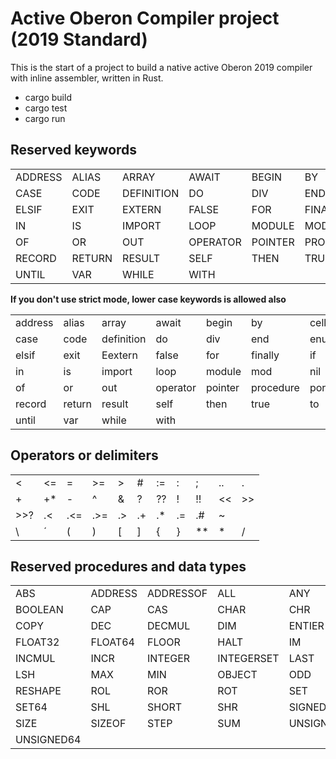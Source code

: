 # Active Oberon Compiler project (2019 Standard)

This is the start of a project to build a native active Oberon 2019 compiler with inline assembler, written in Rust.

- cargo build
- cargo test
- cargo run

## Reserved keywords

| | | | | | | | |
|----|-----|-----|-----|-----|-----|------|------|
| ADDRESS | ALIAS | ARRAY | AWAIT | BEGIN | BY | CELL | CELLNET | 
| CASE | CODE | DEFINITION | DO | DIV | END | ENUM | ELSE | 
| ELSIF | EXIT | EXTERN | FALSE | FOR | FINALLY | IF | IMAG |
| IN | IS | IMPORT | LOOP | MODULE | MOD | NIL | OBJECT |
| OF | OR | OUT | OPERATOR | POINTER | PROCEDURE  | PORT | REPEAT |
| RECORD | RETURN | RESULT | SELF | THEN | TRUE | TO | TYPE | 
| UNTIL | VAR | WHILE | WITH |

**If you don't use strict mode, lower case keywords is allowed also** 

| | | | | | | | |
|----|-----|-----|-----|-----|-----|------|------|
| address | alias | array | await | begin | by | cell | cellnet | 
| case | code | definition | do | div | end | enum | else | 
| elsif | exit | Eextern | false | for | finally | if | imag |
| in | is | import | loop | module | mod | nil | object |
| of | or | out | operator | pointer | procedure  | port | repeat |
| record | return | result | self | then | true | to | type | 
| until | var | while | with |

## Operators or delimiters

||||||||||||
|-|-|-|-|-|-|-|-|-|-|-|
| < | <= | = | >= | > | # | := | : | ; | .. | . | , |
| + | +* | - | ^ | & | ? | ?? | ! | !! | << | >> | <<? |
| >>? | .< | .<= | .>= | .> | .+ | .* | .= | .# | ~ | 
| \ | ´ | ( | ) | [ | ] | { | } | ** | * | / | ./ | 

## Reserved procedures and data types

| | | | | | | | |
|----|-----|-----|-----|-----|-----|------|------|
| ABS | ADDRESS | ADDRESSOF | ALL | ANY | ASH | ASSERT |
| BOOLEAN | CAP | CAS | CHAR | CHR | COMPLEX | COMPLEX32 | COMPLEX64 |
| COPY | DEC | DECMUL | DIM | ENTIER | ENTIERH | EXCL | FIRST | 
| FLOAT32 | FLOAT64 | FLOOR | HALT | IM | INC | INCL | 
| INCMUL | INCR | INTEGER | INTEGERSET | LAST | LEN | LONG |LONGINTEGER |
| LSH | MAX | MIN | OBJECT | ODD | RANGE | RE | REAL | 
| RESHAPE | ROL | ROR | ROT | SET | SET8 | SET16 |SET32 | 
| SET64 | SHL | SHORT | SHR | SIGNED8 | SIGNED16 | SIGNED32 | SIGNED64 |
| SIZE | SIZEOF | STEP | SUM | UNSIGNED8 | UNSIGNED16 | UNSIGNED32 | UNSIGNED32 |
| UNSIGNED64 |





